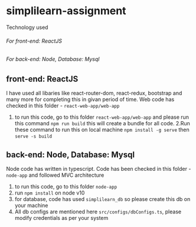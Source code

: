 # simplilearn-assignment
Technology used
###### For front-end: ReactJS
###### For back-end: Node, Database: Mysql


## front-end: ReactJS 
I have used all libaries like react-router-dom, react-redux, bootstrap and many more for completing this in givan period of time. Web code has checked in this folder - `react-web-app/web-app` 

1. to run this code, go to this folder `react-web-app/web-app` and please run this command `npm run build` this will create a bundle for all code.
2.Run these command to run this on local machine
`npm install -g serve` then
`serve -s build`


## back-end: Node, Database: Mysql
Node code has written in typescript. Code has been checked in this folder - `node-app` and followed MVC architecture

1. to run this code, go to this folder `node-app` 
2. run `npm install` on node v10
3. for database, code has used `simplilearn_db` so please create this db on your machine
4. All db configs are mentioned here `src/configs/dbConfigs.ts`, please modify credentials as per your system
